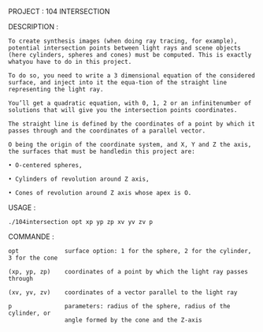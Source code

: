 PROJECT : 104 INTERSECTION

DESCRIPTION :

    To create synthesis images (when doing ray tracing, for example), potential intersection points between light rays and scene objects (here cylinders, spheres and cones) must be computed. This is exactly whatyou have to do in this project.

    To do so, you need to write a 3 dimensional equation of the considered surface, and inject into it the equa-tion of the straight line representing the light ray.

    You’ll get a quadratic equation, with 0, 1, 2 or an infinitenumber of solutions that will give you the intersection points coordinates.

    The straight line is defined by the coordinates of a point by which it passes through and the coordinates of a parallel vector.

    O being the origin of the coordinate system, and X, Y and Z the axis, the surfaces that must be handledin this project are:

    • O-centered spheres,

    • Cylinders of revolution around Z axis,

    • Cones of revolution around Z axis whose apex is O.


USAGE :

    ./104intersection opt xp yp zp xv yv zv p

COMMANDE :

    opt             surface option: 1 for the sphere, 2 for the cylinder, 3 for the cone

    (xp, yp, zp)    coordinates of a point by which the light ray passes through

    (xv, yv, zv)    coordinates of a vector parallel to the light ray

    p               parameters: radius of the sphere, radius of the cylinder, or
                    angle formed by the cone and the Z-axis